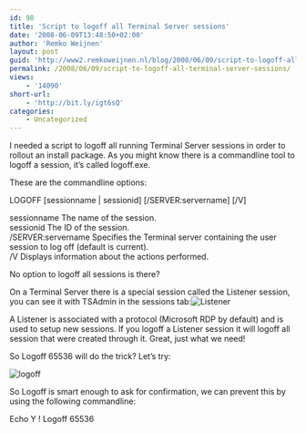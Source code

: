 ```yaml
---
id: 98
title: 'Script to logoff all Terminal Server sessions'
date: '2008-06-09T13:48:50+02:00'
author: 'Remko Weijnen'
layout: post
guid: 'http://www2.remkoweijnen.nl/blog/2008/06/09/script-to-logoff-all-terminal-server-sessions/'
permalink: /2008/06/09/script-to-logoff-all-terminal-server-sessions/
views:
    - '14090'
short-url:
    - 'http://bit.ly/igt6sQ'
categories:
    - Uncategorized
---
```


I needed a script to logoff all running Terminal Server sessions in order to rollout an install package. As you might know there is a commandline tool to logoff a session, it’s called logoff.exe.

These are the commandline options:

LOGOFF \[sessionname | sessionid\] \[/SERVER:servername\] \[/V\]

sessionname The name of the session.  
sessionid The ID of the session.  
/SERVER:servername Specifies the Terminal server containing the user  
session to log off (default is current).  
/V Displays information about the actions performed.

No option to logoff all sessions is there?

On a Terminal Server there is a special session called the Listener session, you can see it with TSAdmin in the sessions tab:![Listener](http://192.168.40.25:8081/wp-content/uploads/2008/06/listener-1.png)

A Listener is associated with a protocol (Microsoft RDP by default) and is used to setup new sessions. If you logoff a Listener session it will logoff all session that were created through it. Great, just what we need!

So Logoff 65536 will do the trick? Let’s try:

![logoff](http://192.168.40.25:8081/wp-content/uploads/2008/06/logoff.png)

So Logoff is smart enough to ask for confirmation, we can prevent this by using the following commandline:

Echo Y ! Logoff 65536